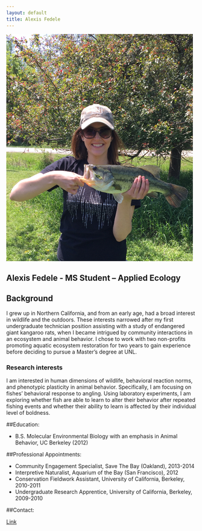 ```yaml
---
layout: default
title: Alexis Fedele
--- 
```


![center](/lab/afedele.jpg)



## Alexis Fedele - MS Student – Applied Ecology

## Background

I grew up in Northern California, and from an early age, had a broad interest in wildlife 
and the outdoors. These interests narrowed after my first undergraduate technician position 
assisting with a study of endangered giant kangaroo rats, when I became intrigued by community 
interactions in an ecosystem and animal behavior. I chose to work with two non-profits 
promoting aquatic ecosystem restoration for two years to gain experience before deciding 
to pursue a Master’s degree at UNL.

### Research interests

I am interested in human dimensions of wildlife, behavioral reaction norms, and phenotypic 
plasticity in animal behavior. Specifically, I am focusing on fishes’ behavioral response 
to angling. Using laboratory experiments, I am exploring whether fish are able to learn to 
alter their behavior after repeated fishing events and whether their ability to learn is 
affected by their individual level of boldness.

##Education: 

* B.S. Molecular Environmental Biology with an emphasis in Animal Behavior, UC Berkeley (2012) 
  
##Professional Appointments: 

* Community Engagement Specialist, Save The Bay (Oakland), 2013-2014
* Interpretive Naturalist, Aquarium of the Bay (San Francisco), 2012
* Conservation Fieldwork Assistant, University of California, Berkeley, 2010-2011
* Undergraduate Research Apprentice, University of California, Berkeley, 2009-2010

##Contact: 

[Link](http://snr.unl.edu/aboutus/who/people/graduatestudent-member.asp?pid=2046)

 
